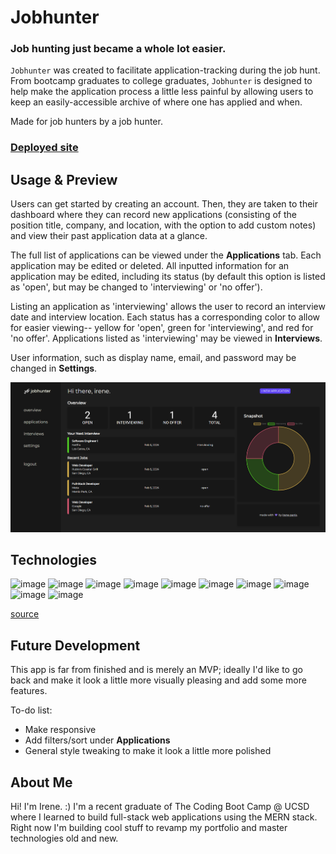 # Jobhunter
### Job hunting just became a whole lot easier.

`Jobhunter` was created to facilitate application-tracking during the job hunt. From bootcamp graduates to college graduates, `Jobhunter` is designed to help make the application process a little less painful by allowing users to keep an easily-accessible archive of where one has applied and when.

Made for job hunters by a job hunter.

### [Deployed site](https://jobhunterapp-345c7e7b566e.herokuapp.com/)

## Usage & Preview
Users can get started by creating an account. Then, they are taken to their dashboard where they can record new applications (consisting of the position title, company, and location, with the option to add custom notes) and view their past application data at a glance.

The full list of applications can be viewed under the **Applications** tab. Each application may be edited or deleted. All inputted information for an application may be edited, including its status (by default this option is listed as 'open', but may be changed to 'interviewing' or 'no offer'). 

Listing an application as 'interviewing' allows the user to record an interview date and interview location. Each status has a corresponding color to allow for easier viewing-- yellow for 'open', green for 'interviewing', and red for 'no offer'. Applications listed as 'interviewing' may be viewed in **Interviews**.

User information, such as display name, email, and password may be changed in **Settings**.

![A screenshot of the Jobhunter dashboard.](public/image.png)

## Technologies
![image](https://img.shields.io/badge/JavaScript-323330?style=for-the-badge&logo=javascript&logoColor=F7DF1E)
![image](https://img.shields.io/badge/Node%20js-339933?style=for-the-badge&logo=nodedotjs&logoColor=white)
![image](https://img.shields.io/badge/Express%20js-000000?style=for-the-badge&logo=express&logoColor=white)
![image](https://img.shields.io/badge/MongoDB-4EA94B?style=for-the-badge&logo=mongodb&logoColor=white)
![image](https://img.shields.io/badge/React-20232A?style=for-the-badge&logo=react&logoColor=61DAFB)
![image](https://img.shields.io/badge/React_Router-CA4245?style=for-the-badge&logo=react-router&logoColor=white)
![image](https://img.shields.io/badge/Tailwind_CSS-38B2AC?style=for-the-badge&logo=tailwind-css&logoColor=white)
![image](https://img.shields.io/badge/Vite-B73BFE?style=for-the-badge&logo=vite&logoColor=FFD62E)
![image](https://img.shields.io/badge/npm-CB3837?style=for-the-badge&logo=npm&logoColor=white)
![image](https://img.shields.io/badge/JWT-000000?style=for-the-badge&logo=JSON%20web%20tokens&logoColor=white)

[source](https://github.com/alexandresanlim/Badges4-README.md-Profile?tab=readme-ov-file#how-to-use)

## Future Development
This app is far from finished and is merely an MVP; ideally I'd like to go back and make it look a little more visually pleasing and add some more features.

To-do list:
- Make responsive
- Add filters/sort under **Applications**
- General style tweaking to make it look a little more polished

## About Me
Hi! I'm Irene. :) I'm a recent graduate of The Coding Boot Camp @ UCSD where I learned to build full-stack web applications using the MERN stack. Right now I'm building cool stuff to revamp my portfolio and master technologies old and new.

